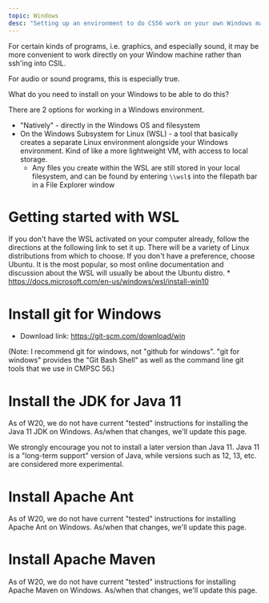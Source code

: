 ```yaml
---
topic: Windows
desc: "Setting up an environment to do CS56 work on your own Windows machine (not ssh'ing into CSIL)"
---
```


For certain kinds of programs, i.e. graphics, and especially sound, 
it may be more convenient to work directly on your Window machine rather than 
ssh'ing into CSIL.

For audio or sound programs, this is especially true.

What do you need to install on your Windows to be able to do this?

There are 2 options for working in a Windows environment.
  * "Natively" - directly in the Windows OS and filesystem 
  * On the Windows Subsystem for Linux (WSL) - a tool that basically creates a separate Linux environment alongside your Windows environment. Kind of like a more lightweight VM, with access to local storage.
    * Any files you create within the WSL are still stored in your local filesystem, and can be found by entering `\\wsl$` into the filepath bar in a File Explorer window
    
# Getting started with WSL

If you don't have the WSL activated on your computer already, follow the directions at the following link to set it up. There will be a variety of Linux distributions from which to choose. If you don't have a preference, choose Ubuntu. It is the most popular, so most online documentation and discussion about the WSL will usually be about the Ubuntu distro.
    * https://docs.microsoft.com/en-us/windows/wsl/install-win10


# Install git for Windows

* Download link: <https://git-scm.com/download/win>

(Note: I recommend git for windows, not "github for windows".  "git for windows" provides the "Git Bash Shell" as well as the command line git tools that we use in CMPSC 56.)

# Install the JDK for Java 11

As of W20, we do not have current "tested" instructions for installing the Java 11 JDK on Windows. As/when that changes, we'll update this page.

We strongly encourage you not to install a later version than Java 11.  Java 11 is a "long-term support" version of Java, while versions such as 12, 13, etc. are considered more experimental.

# Install Apache Ant

As of W20, we do not have current "tested" instructions for installing Apache Ant on Windows. As/when that changes, we'll update this page.

# Install Apache Maven

As of W20, we do not have current "tested" instructions for installing Apache Maven on Windows. As/when that changes, we'll update this page.


